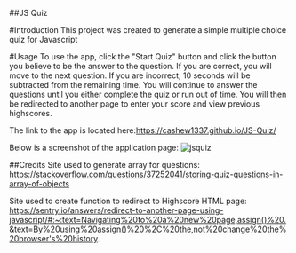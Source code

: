 ##JS Quiz

#Introduction
This project was created to generate a simple multiple choice quiz for Javascript

#Usage
To use the app, click the "Start Quiz" button and click the button you believe to be the answer to the question. If you are correct, you will move to the next question. If you are incorrect, 10 seconds will be subtracted from the remaining time. You will continue to answer the questions until you either complete the quiz or run out of time. You will then be redirected to another page to enter your score and view previous highscores.

The link to the app is located here:https://cashew1337.github.io/JS-Quiz/

Below is a screenshot of the application page:
![jsquiz](https://user-images.githubusercontent.com/121908566/220492366-a5c87f85-e86a-4c48-b6b5-9209d6fa64c1.PNG)


##Credits
Site used to generate array for questions: https://stackoverflow.com/questions/37252041/storing-quiz-questions-in-array-of-objects

Site used to create function to redirect to Highscore HTML page: https://sentry.io/answers/redirect-to-another-page-using-javascript/#:~:text=Navigating%20to%20a%20new%20page,assign()%20.&text=By%20using%20assign()%20%2C%20the,not%20change%20the%20browser's%20history.
